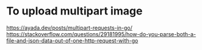 # To upload multipart image

https://ayada.dev/posts/multipart-requests-in-go/
https://stackoverflow.com/questions/29181995/how-do-you-parse-both-a-file-and-json-data-out-of-one-http-request-with-go
